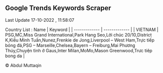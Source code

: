 

## Google Trends Keywords Scraper 
 
Last Update 17-10-2022 , 11:58:07

Country List :
 Name  | Keyword |
| ------------- | ------------- |
| VIETNAM | PSG,MC,Miss Grand International,Park Hang Seo,Lời chúc 20/10,District K,Kiều Minh Tuấn,Nunez,Frenkie de Jong,Liverpool – West Ham,Trực tiếp bóng đá,PSG – Marseille,Chelsea,Bayern – Freiburg,Mai Phương Thúy,Chuyện tình ở Gaus,Inter Milan,MoMo,Mason Greenwood,Trưc tiêp bong da |



© Abdul Muttaqin 
